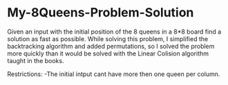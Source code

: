 # My-8Queens-Problem-Solution
Given an input with the initial position of the 8 queens in a 8*8 board find a solution as fast as possible. While solving this problem, I simplified the backtracking algorithm and added permutations, so I solved the problem more quickly than it would be solved with the Linear Colision algorithm taught in the books.

Restrictions:
  -The initial intput cant have more then one queen per column.
